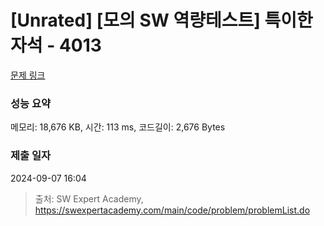 # [Unrated] [모의 SW 역량테스트] 특이한 자석 - 4013 

[문제 링크](https://swexpertacademy.com/main/code/problem/problemDetail.do?contestProbId=AWIeV9sKkcoDFAVH) 

### 성능 요약

메모리: 18,676 KB, 시간: 113 ms, 코드길이: 2,676 Bytes

### 제출 일자

2024-09-07 16:04



> 출처: SW Expert Academy, https://swexpertacademy.com/main/code/problem/problemList.do